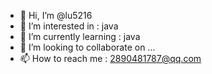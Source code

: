 - 👋 Hi, I’m @lu5216
- 👀 I’m interested in : java
- 🌱 I’m currently learning : java
- 💞️ I’m looking to collaborate on ...
- 📫 How to reach me : 2890481787@qq.com

<!---
lu5216/lu5216 is a ✨ special ✨ repository because its `README.md` (this file) appears on your GitHub profile.
You can click the Preview link to take a look at your changes.
--->
